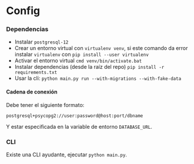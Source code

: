 # Config

### Dependencias
* Instalar ```postgresql-12``` 
* Crear un entorno virtual con ```virtualenv venv```, si este comando
da error instalar ```virtualenv``` con ```pip install --user virtualenv```
* Activar el entorno virtual ```cmd venv/bin/activate.bat```
* Instalar dependencias (desde la raíz del repo) ```pip install -r requirements.txt```
* Usar la cli: ```python main.py run --with-migrations --with-fake-data```

#### Cadena de conexión
Debe tener el siguiente formato: 

    postgresql+psycopg2://user:password@host:port/dbname
    
Y estar especificada en la variable de entorno ```DATABASE_URL```.

### CLI

Existe una CLI ayudante, ejecutar ```python main.py```.